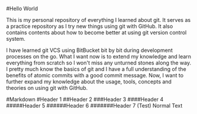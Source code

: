 #Hello World

This is my personal repository of everything I learned about git. It serves as a practice repository as I try new things using git with GitHub. It also contains contents about how to become better at using git version control system.

I have learned git VCS using BitBucket bit by bit during development processes on the go. What I want now is to extend my knowledge and learn everything from scratch so I won't miss any unturned stones along the way. I pretty much know the basics of git and I have a full understanding of the benefits of atomic commits with a good commit message. Now, I want to further expand my knowledge about the usage, tools, concepts and theories on using git with GitHub.

#Markdown
#Header 1
##Header 2
###Header 3
####Header 4
#####Header 5
######Header 6
#######Header 7 (Test)
Normal Text
